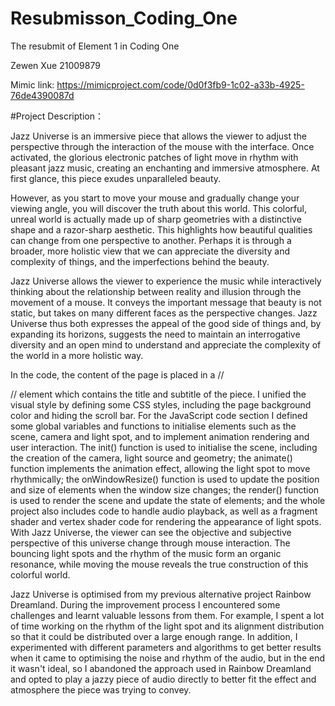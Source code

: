 # Resubmisson_Coding_One
The resubmit of Element 1 in Coding One

Zewen Xue 
21009879

Mimic link: https://mimicproject.com/code/0d0f3fb9-1c02-a33b-4925-76de4390087d

#Project Description：

Jazz Universe is an immersive piece that allows the viewer to adjust the perspective through the interaction of the mouse with the interface. Once activated, the glorious electronic patches of light move in rhythm with pleasant jazz music, creating an enchanting and immersive atmosphere. At first glance, this piece exudes unparalleled beauty.

However, as you start to move your mouse and gradually change your viewing angle, you will discover the truth about this world. This colorful, unreal world is actually made up of sharp geometries with a distinctive shape and a razor-sharp aesthetic. This highlights how beautiful qualities can change from one perspective to another. Perhaps it is through a broader, more holistic view that we can appreciate the diversity and complexity of things, and the imperfections behind the beauty.

Jazz Universe allows the viewer to experience the music while interactively thinking about the relationship between reality and illusion through the movement of a mouse. It conveys the important message that beauty is not static, but takes on many different faces as the perspective changes. Jazz Universe thus both expresses the appeal of the good side of things and, by expanding its horizons, suggests the need to maintain an interrogative diversity and an open mind to understand and appreciate the complexity of the world in a more holistic way.

In the code, the content of the page is placed in a //<div>// element which contains the title and subtitle of the piece. I unified the visual style by defining some CSS styles, including the page background color and hiding the scroll bar. For the JavaScript code section I defined some global variables and functions to initialise elements such as the scene, camera and light spot, and to implement animation rendering and user interaction. The init() function is used to initialise the scene, including the creation of the camera, light source and geometry; the animate() function implements the animation effect, allowing the light spot to move rhythmically; the onWindowResize() function is used to update the position and size of elements when the window size changes; the render() function is used to render the scene and update the state of elements; and the whole project also includes code to handle audio playback, as well as a fragment shader and vertex shader code for rendering the appearance of light spots. With Jazz Universe, the viewer can see the objective and subjective perspective of this universe change through mouse interaction. The bouncing light spots and the rhythm of the music form an organic resonance, while moving the mouse reveals the true construction of this colorful world.

Jazz Universe is optimised from my previous alternative project Rainbow Dreamland. During the improvement process I encountered some challenges and learnt valuable lessons from them. For example, I spent a lot of time working on the rhythm of the light spot and its alignment distribution so that it could be distributed over a large enough range. In addition, I experimented with different parameters and algorithms to get better results when it came to optimising the noise and rhythm of the audio, but in the end it wasn't ideal, so I abandoned the approach used in Rainbow Dreamland and opted to play a jazzy piece of audio directly to better fit the effect and atmosphere the piece was trying to convey.
